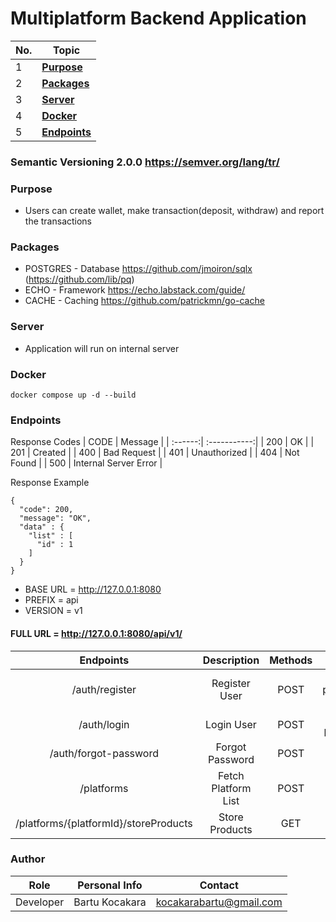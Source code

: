 # Multiplatform Backend Application
| No. | Topic                                                                   |
| --- | ----------------------------------------------------------------------- |
| 1   | [**Purpose**](#Purpose) |
| 2   | [**Packages**](#Packages) |
| 3   | [**Server**](#Server) |
| 4   | [**Docker**](#Docker) |
| 5   | [**Endpoints**](#Endpoints) |

### Semantic Versioning 2.0.0 https://semver.org/lang/tr/

### Purpose
- Users can create wallet, make transaction(deposit, withdraw) and report the transactions 

### Packages
- POSTGRES - Database https://github.com/jmoiron/sqlx (https://github.com/lib/pq)
- ECHO - Framework https://echo.labstack.com/guide/
- CACHE - Caching https://github.com/patrickmn/go-cache

### Server
- Application will run on internal server
### Docker
```
docker compose up -d --build
```
### Endpoints
Response Codes
| CODE  | Message |
| :------:|  :-----------:|
| 200 | OK |
| 201 | Created |
| 400 | Bad Request |
| 401 | Unauthorized |
| 404 | Not Found |
| 500 | Internal Server Error |

Response Example
```
{
  "code": 200,
  "message": "OK",
  "data" : {
    "list" : [
      "id" : 1
    ]
  }
}
```

- BASE URL = http://127.0.0.1:8080
- PREFIX = api
- VERSION = v1
#### FULL URL = http://127.0.0.1:8080/api/v1/
| Endpoints  | Description |  Methods | Params | Header |
| :------:|  :-----------:| :-----------:| :-----------:| :-----------:|
| /auth/register   | Register User  | POST | email, password, name | Bearer {Token} |
| /auth/login   | Login User  | POST | email, password | Bearer {Token} |
| /auth/forgot-password   | Forgot Password  | POST | - | Bearer {Token} |
| /platforms   | Fetch Platform List  | POST | - | Bearer {Token} |
| /platforms/{platformId}/storeProducts | Store Products | GET | - | Bearer {Token} |

### Author
| Role  | Personal Info | Contact |
| :------:| :-----------:| :-----------:|
| Developer | Bartu Kocakara | kocakarabartu@gmail.com |
